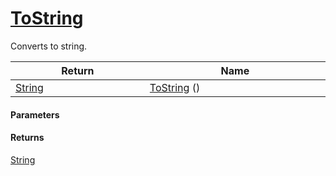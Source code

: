 # [ToString](./HierarchyElement--ToString.md)

Converts to string.

| Return<div><a href="#"><img width=375></a></div> | Name<div><a href="#"><img width=525></a></div> | 
| --- | --- | 
| [String](https://docs.microsoft.com/en-us/dotnet/api/System.String) | [ToString](./HierarchyElement--ToString.md) () | 


#### Parameters

#### Returns
[String](https://docs.microsoft.com/en-us/dotnet/api/System.String)<br>
